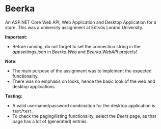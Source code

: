 # Beerka
An ASP.NET Core Web API, Web Application and Desktop Application for a store.
This was a university assignment at Eötvös Loránd University.

**Important:**
* Before running, do not forget to set the connection string in the *appsettings.json* in *Beerka.Web* and *Beerka.WebAPI* projects!

**Note:**
* The main purpose of the assignment was to implement the expected functionality.
* There was no emphasis on looks, hence the basic look of the web and desktop applications.

**Testing:**
* A valid username/password combination for the desktop application is `test`/`test`.
* To check the paging/listing functionality, select the *Beers* page, as that page has a lot of (generated) entries.
